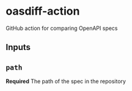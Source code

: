 # oasdiff-action
GitHub action for comparing OpenAPI specs

## Inputs

## `path`
**Required** The path of the spec in the repository


